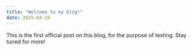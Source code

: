 ```yaml
---
title: "Welcome to my blog!"
date: 2025-04-10
---
```


This is the first official post on this blog, for the purpose of testing. Stay tuned for more!